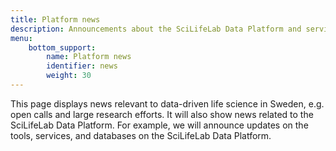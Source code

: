 ```yaml
---
title: Platform news
description: Announcements about the SciLifeLab Data Platform and services hosted on the Platform.
menu:
    bottom_support:
        name: Platform news
        identifier: news
        weight: 30
---
```


This page displays news relevant to data-driven life science in Sweden, e.g. open calls and large research efforts. It will also show news related to the SciLifeLab Data Platform. For example, we will announce updates on the tools, services, and databases on the SciLifeLab Data Platform.
